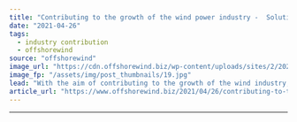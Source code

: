 ```yaml
---
title: "Contributing to the growth of the wind power industry -  Solutions today to the challenges of the future"
date: "2021-04-26"
tags: 
  - industry contribution
  - offshorewind
source: "offshorewind"
image_url: "https://cdn.offshorewind.biz/wp-content/uploads/sites/2/2021/04/23115004/Faccin_Wind_Banner-2.jpg"
image_fp: "/assets/img/post_thumbnails/19.jpg"
lead: "With the aim of contributing to the growth of the wind industry, Faccin Group"
article_url: "https://www.offshorewind.biz/2021/04/26/contributing-to-the-growth-of-the-wind-power-industry-solutions-today-to-the-challenges-of-the-future/"
---
```


---
